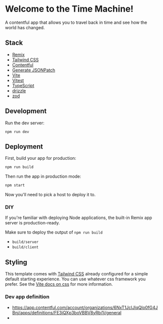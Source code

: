 # Welcome to the Time Machine!
A contentful app that allows you to travel back in time and see how the world has changed.

## Stack
- [Remix](https://remix.run/)
- [Tailwind CSS](https://tailwindcss.com/)
- [Contentful](https://www.contentful.com/)
- [Generate JSONPatch](https://www.npmjs.com/package/generate-json-patch)
- [Vite](https://vitejs.dev/)
- [Vitest](https://vitest.dev/)
- [TypeScript](https://www.typescriptlang.org/)
- [drizzle](https://drizzle.dev/)
- [zod](https://zod.dev/)

## Development

Run the dev server:

```shellscript
npm run dev
```

## Deployment

First, build your app for production:

```sh
npm run build
```

Then run the app in production mode:

```sh
npm start
```

Now you'll need to pick a host to deploy it to.

### DIY

If you're familiar with deploying Node applications, the built-in Remix app server is production-ready.

Make sure to deploy the output of `npm run build`

- `build/server`
- `build/client`

## Styling

This template comes with [Tailwind CSS](https://tailwindcss.com/) already configured for a simple default starting experience. You can use whatever css framework you prefer. See the [Vite docs on css](https://vitejs.dev/guide/features.html#css) for more information.


### Dev app definition
- https://app.contentful.com/account/organizations/6NxT1JcIJlqQlo0fG4JBnj/apps/definitions/FE3iQXp3boVBBV8yRbi1j/general
- 